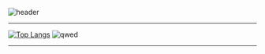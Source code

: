 ![header](https://capsule-render.vercel.app/api?type=soft&theme=dark&color=black&fontColor=FFFFFF&height=300&section=header&text=StarSong%20profile&fontSize=90)

---
[![Top Langs](https://github-readme-stats.vercel.app/api/top-langs/?username=kami1152&layout=compact)](https://github.com/anuraghazra/github-readme-stats)
![qwed](https://github.com/kami1152/kami1152/assets/85269354/0b0635a5-6803-4e35-a4a6-d7b4567917a6)

---
